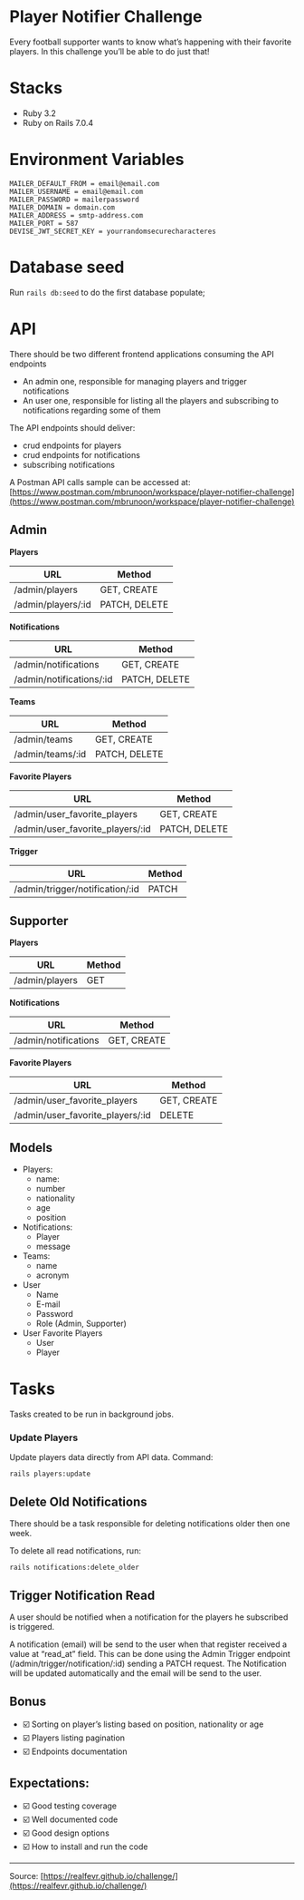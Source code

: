 # Player Notifier Challenge

Every football supporter wants to know what’s happening with their favorite players. In this challenge you’ll be able to do just that!

# Stacks

- Ruby 3.2
- Ruby on Rails 7.0.4

# Environment Variables

```
MAILER_DEFAULT_FROM = email@email.com
MAILER_USERNAME = email@email.com
MAILER_PASSWORD = mailerpassword
MAILER_DOMAIN = domain.com
MAILER_ADDRESS = smtp-address.com
MAILER_PORT = 587
DEVISE_JWT_SECRET_KEY = yourrandomsecurecharacteres
```

# Database seed

Run `rails db:seed` to do the first database populate;

# API

There should be two different frontend applications consuming the API endpoints

- An admin one, responsible for managing players and trigger notifications
- An user one, responsible for listing all the players and subscribing to notifications regarding some of them

The API endpoints should deliver:

- crud endpoints for players
- crud endpoints for notifications
- subscribing notifications

A Postman API calls sample can be accessed at: [https://www.postman.com/mbrunoon/workspace/player-notifier-challenge](https://www.postman.com/mbrunoon/workspace/player-notifier-challenge)

## Admin

**Players**

| URL | Method |
| --- | --- |
| /admin/players | GET, CREATE |
| /admin/players/:id | PATCH, DELETE |

**Notifications**

| URL | Method |
| --- | --- |
| /admin/notifications | GET, CREATE |
| /admin/notifications/:id | PATCH, DELETE |

**Teams**

| URL | Method |
| --- | --- |
| /admin/teams | GET, CREATE |
| /admin/teams/:id | PATCH, DELETE |

**Favorite Players**

| URL | Method |
| --- | --- |
| /admin/user_favorite_players | GET, CREATE |
| /admin/user_favorite_players/:id | PATCH, DELETE |

**Trigger**

| URL | Method |
| --- | --- |
| /admin/trigger/notification/:id | PATCH |

## Supporter

**Players**

| URL | Method |
| --- | --- |
| /admin/players | GET |

**Notifications**

| URL | Method |
| --- | --- |
| /admin/notifications | GET, CREATE |

**Favorite Players**

| URL | Method |
| --- | --- |
| /admin/user_favorite_players | GET, CREATE |
| /admin/user_favorite_players/:id | DELETE |

## Models

- Players:
    - name:
    - number
    - nationality
    - age
    - position
- Notifications:
    - Player
    - message
- Teams:
    - name
    - acronym
- User
    - Name
    - E-mail
    - Password
    - Role (Admin, Supporter)
- User Favorite Players
    - User
    - Player

# Tasks

Tasks created to be run in background jobs.

### Update Players

Update players data directly from API data. Command:

```
rails players:update
```

## Delete Old Notifications

There should be a task responsible for deleting notifications older then one week.

To delete all read notifications, run:

```
rails notifications:delete_older
```

## Trigger Notification Read

A user should be notified when a notification for the players he subscribed is triggered.

A notification (email) will be send to the user when that register received a value at “read_at” field. This can be done using the Admin Trigger endpoint (/admin/trigger/notification/:id) sending a PATCH request. The Notification will be updated automatically and the email will be send to the user.

## Bonus

- ☑️ Sorting on player’s listing based on position, nationality or age
- ☑️ Players listing pagination
- ☑️ Endpoints documentation

## Expectations:

- ☑️ Good testing coverage
- ☑️ Well documented code
- ☑️ Good design options
- ☑️ How to install and run the code

---

Source: [https://realfevr.github.io/challenge/](https://realfevr.github.io/challenge/)